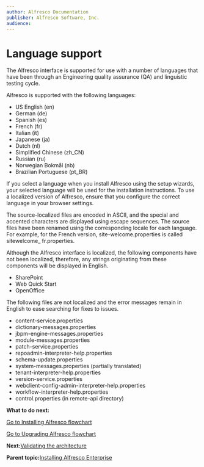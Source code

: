 ```yaml
---
author: Alfresco Documentation
publisher: Alfresco Software, Inc.
audience: 
---
```


# Language support

The Alfresco interface is supported for use with a number of languages that have been through an Engineering quality assurance \(QA\) and linguistic testing cycle.

Alfresco is supported with the following languages:

-   US English \(en\)
-   German \(de\)
-   Spanish \(es\)
-   French \(fr\)
-   Italian \(it\)
-   Japanese \(ja\)
-   Dutch \(nl\)
-   Simplified Chinese \(zh\_CN\)
-   Russian \(ru\)
-   Norwegian Bokmål \(nb\)
-   Brazilian Portuguese \(pt\_BR\)

If you select a language when you install Alfresco using the setup wizards, your selected language will be used for the installation instructions. To use a localized version of Alfresco, ensure that you configure the correct language in your browser settings.

The source-localized files are encoded in ASCII, and the special and accented characters are displayed using escape sequences. The source files have been renamed using the corresponding locale for each language. For example, for the French version, site-welcome.properties is called sitewelcome\_ fr.properties.

Although the Alfresco interface is localized, the following components have not been localized, therefore, any strings originating from these components will be displayed in English.

-   SharePoint
-   Web Quick Start
-   OpenOffice

The following files are not localized and the error messages remain in English to ease searching for fixes to issues.

-   content-service.properties
-   dictionary-messages.properties
-   jbpm-engine-messages.properties
-   module-messages.properties
-   patch-service.properties
-   repoadmin-interpreter-help.properties
-   schema-update.properties
-   system-messages.properties \(partially translated\)
-   tenant-interpreter-help.properties
-   version-service.properties
-   webclient-config-admin-interpreter-help.properties
-   workflow-interpreter-help.properties
-   control.properties \(in remote-api directory\)

**What to do next:**

[Go to Installing Alfresco flowchart](install-singleinstance.md)

[Go to Upgrading Alfresco flowchart](upgrade-singleinstance.md)

**Next:**[Validating the architecture](../tasks/configuration-checklist-arch.md)

**Parent topic:**[Installing Alfresco Enterprise](../concepts/ch-install.md)

